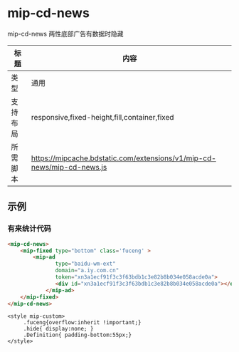 # mip-cd-news

mip-cd-news 两性底部广告有数据时隐藏

标题|内容
----|----
类型|通用
支持布局|responsive,fixed-height,fill,container,fixed
所需脚本|https://mipcache.bdstatic.com/extensions/v1/mip-cd-news/mip-cd-news.js

## 示例

### 有来统计代码
```html
<mip-cd-news>
    <mip-fixed type="bottom" class='fuceng' >
        <mip-ad
               type="baidu-wm-ext"
               domain="a.iy.com.cn"
               token="xn3a1ecf91f3c3f63bdb1c3e82b8b034e058acde0a">
               <div id="xn3a1ecf91f3c3f63bdb1c3e82b8b034e058acde0a"></div>
            </mip-ad> 
    </mip-fixed>
</mip-cd-news>
```  
```style
<style mip-custom>
     .fuceng{overflow:inherit !important;}
     .hide{ display:none; }
     .Definition{ padding-bottom:55px;}
</style>
``` 
